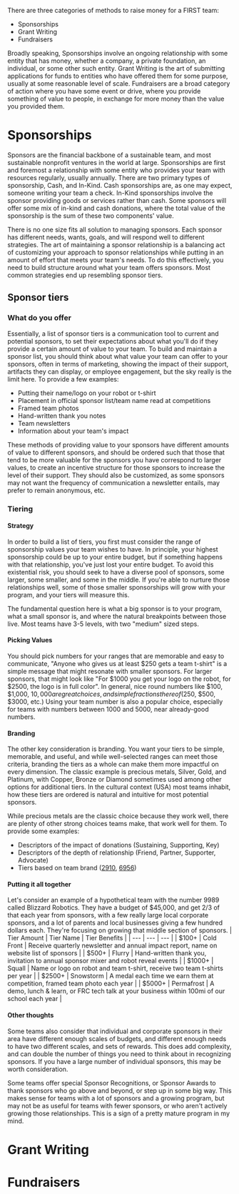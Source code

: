 There are three categories of methods to raise money for a FIRST team:
* Sponsorships
* Grant Writing
* Fundraisers

Broadly speaking, Sponsorships involve an ongoing relationship with some entity that has money, whether a company, a private foundation, an individual, or some other such entity.  Grant Writing is the art of submitting applications for funds to entities who have offered them for some purpose, usually at some reasonable level of scale. Fundraisers are a broad category of action where you have some event or drive, where you provide something of value to people, in exchange for more money than the value you provided them.
# Sponsorships
Sponsors are the financial backbone of a sustainable team, and most sustainable nonprofit ventures in the world at large. Sponsorships are first and foremost a relationship with some entity who provides your team with resources regularly, usually annually. There are two primary types of sponsorship, Cash, and In-Kind. Cash sponsorships are, as one may expect, someone writing your team a check. In-Kind sponsorships involve the sponsor providing goods or services rather than cash. Some sponsors will offer some mix of in-kind and cash donations, where the total value of the sponsorship is the sum of these two components' value.

There is no one size fits all solution to managing sponsors. Each sponsor has different needs, wants, goals, and will respond well to different strategies. The art of maintaining a sponsor relationship is a balancing act of customizing your approach to sponsor relationships while putting in an amount of effort that meets your team's needs. To do this effectively, you need to build structure around what your team offers sponsors. Most common strategies end up resembling sponsor tiers.
## Sponsor tiers
### What do you offer
Essentially, a list of sponsor tiers is a communication tool to current and potential sponsors, to set their expectations about what you'll do if they provide a certain amount of value to your team. To build and maintain a sponsor list, you should think about what value your team can offer to your sponsors, often in terms of marketing, showing the impact of their support, artifacts they can display, or employee engagement, but the sky really is the limit here. To provide a few examples:

* Putting their name/logo on your robot or t-shirt
* Placement in official sponsor list/team name read at competitions
* Framed team photos
* Hand-written thank you notes
* Team newsletters
* Information about your team's impact

These methods of providing value to your sponsors have different amounts of value to different sponsors, and should be ordered such that those that tend to be more valuable for the sponsors you have correspond to larger values, to create an incentive structure for those sponsors to increase the level of their support. They should also be customized, as some sponsors may not want the frequency of communication a newsletter entails, may prefer to remain anonymous, etc.
### Tiering
#### Strategy
In order to build a list of tiers, you first must consider the range of sponsorship values your team wishes to have. In principle, your highest sponsorship could be up to your entire budget, but if something happens with that relationship, you've just lost your entire budget. To avoid this existential risk, you should seek to have a diverse pool of sponsors, some larger, some smaller, and some in the middle. If you're able to nurture those relationships well, some of those smaller sponsorships will grow with your program, and your tiers will measure this.

The fundamental question here is what a big sponsor is to your program, what a small sponsor is, and where the natural breakpoints between those live. Most teams have 3-5 levels, with two "medium" sized steps.
#### Picking Values
You should pick numbers for your ranges that are memorable and easy to communicate, "Anyone who gives us at least $250 gets a team t-shirt" is a simple message that might resonate with smaller sponsors. For larger sponsors, that might look like "For $1000 you get your logo on the robot, for $2500, the logo is in full color". In general, nice round numbers like $100, $1,000, $10,000 are great choices, and simple fractions thereof ($250, $500, $3000, etc.) Using your team number is also a popular choice, especially for teams with numbers between 1000 and 5000, near already-good numbers.
#### Branding
The other key consideration is branding. You want your tiers to be simple, memorable, and useful, and while well-selected ranges can meet those criteria, branding the tiers as a whole can make them more impactful on every dimension. The classic example is precious metals, Silver, Gold, and Platinum, with Copper, Bronze or Diamond sometimes used among other options for additional tiers. In the cultural context (USA) most teams inhabit, how these tiers are ordered is natural and intuitive for most potential sponsors.

While precious metals are the classic choice because they work well, there are plenty of other strong choices teams make, that work well for them. To provide some examples:
* Descriptors of the impact of donations (Sustaining, Supporting, Key)
* Descriptors of the depth of relationship (Friend, Partner, Supporter, Advocate)
* Tiers based on team brand ([2910](https://frcteam2910.org/fundraising/), [6956](https://drive.google.com/file/d/1ffBeHaKky1uDXfdl_CWIXMxBVie5L9vR/view))

#### Putting it all together
Let's consider an example of a hypothetical team with the number 9989 called Blizzard Robotics. They have a budget of $45,000, and get 2/3 of that each year from sponsors, with a few really large local corporate sponsors, and a lot of parents and local businesses giving a few hundred dollars each. They're focusing on growing that middle section of sponsors.
| Tier Amount | Tier Name | Tier Benefits |
| --- | --- | --- |
| $100+  | Cold Front | Receive quarterly newsletter and annual impact report, name on website list of sponsors |
| $500+ | Flurry | Hand-written thank you, invitation to annual sponsor mixer and robot reveal events |
| $1000+ | Squall | Name or logo on robot and team t-shirt, receive two team t-shirts per year |
| $2500+ | Snowstorm |  A medal each time we earn them at competition, framed team photo each year |
| $5000+ | Permafrost | A demo, lunch & learn, or FRC tech talk at your business within 100mi of our school each year |
#### Other thoughts
Some teams also consider that individual and corporate sponsors in their area have different enough scales of budgets, and different enough needs to have two different scales, and sets of rewards. This does add complexity, and can double the number of things you need to think about in recognizing sponsors. If you have a large number of individual sponsors, this may be worth consideration.

Some teams offer special Sponsor Recognitions, or Sponsor Awards to thank sponsors who go above and beyond, or step up in some big way. This makes sense for teams with a lot of sponsors and a growing program, but may not be as useful for teams with fewer sponsors, or who aren't actively growing those relationships. This is a sign of a pretty mature program in my mind.
# Grant Writing

# Fundraisers
